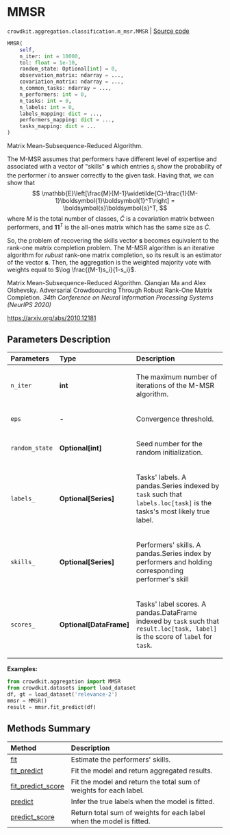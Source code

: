 # MMSR

`crowdkit.aggregation.classification.m_msr.MMSR` | [Source code](https://github.com/Toloka/crowd-kit/blob/main/src/aggregation/classification/m_msr.py)

```python
MMSR(
    self,
    n_iter: int = 10000,
    tol: float = 1e-10,
    random_state: Optional[int] = 0,
    observation_matrix: ndarray = ...,
    covariation_matrix: ndarray = ...,
    n_common_tasks: ndarray = ...,
    n_performers: int = 0,
    n_tasks: int = 0,
    n_labels: int = 0,
    labels_mapping: dict = ...,
    performers_mapping: dict = ...,
    tasks_mapping: dict = ...
)
```

Matrix Mean-Subsequence-Reduced Algorithm.

The M-MSR assumes that performers have different level of expertise and associated
with a vector of "skills" $\boldsymbol{s}$ which entries $s_i$ show the probability
of the performer $i$ to answer correctly to the given task. Having that, we can show that
$$
\mathbb{E}\left[\frac{M}{M-1}\widetilde{C}-\frac{1}{M-1}\boldsymbol{1}\boldsymbol{1}^T\right]
 = \boldsymbol{s}\boldsymbol{s}^T,
$$
where $M$ is the total number of classes, $\widetilde{C}$ is a covariation matrix between
performers, and $\boldsymbol{1}\boldsymbol{1}^T$ is the all-ones matrix which has the same
size as $\widetilde{C}$.

So, the problem of recovering the skills vector $\boldsymbol{s}$ becomes equivalent to the
rank-one matrix completion problem. The M-MSR algorithm is an iterative algorithm for *rubust*
rank-one matrix completion, so its result is an estimator of the vector $\boldsymbol{s}$.
Then, the aggregation is the weighted majority vote with weights equal to
$\log \frac{(M-1)s_i}{1-s_i}$.

Matrix Mean-Subsequence-Reduced Algorithm. Qianqian Ma and Alex Olshevsky.
Adversarial Crowdsourcing Through Robust Rank-One Matrix Completion.
*34th Conference on Neural Information Processing Systems (NeurIPS 2020)*

<https://arxiv.org/abs/2010.12181>

## Parameters Description

| Parameters | Type | Description |
| :----------| :----| :-----------|
`n_iter`|**int**|<p>The maximum number of iterations of the M-MSR algorithm.</p>
`eps`|**-**|<p>Convergence threshold.</p>
`random_state`|**Optional\[int\]**|<p>Seed number for the random initialization.</p>
`labels_`|**Optional\[Series\]**|<p>Tasks&#x27; labels. A pandas.Series indexed by `task` such that `labels.loc[task]` is the tasks&#x27;s most likely true label.</p>
`skills_`|**Optional\[Series\]**|<p>Performers&#x27; skills. A pandas.Series index by performers and holding corresponding performer&#x27;s skill</p>
`scores_`|**Optional\[DataFrame\]**|<p>Tasks&#x27; label scores. A pandas.DataFrame indexed by `task` such that `result.loc[task, label]` is the score of `label` for `task`.</p>

**Examples:**

```python
from crowdkit.aggregation import MMSR
from crowdkit.datasets import load_dataset
df, gt = load_dataset('relevance-2')
mmsr = MMSR()
result = mmsr.fit_predict(df)
```

## Methods Summary

| Method | Description |
| :------| :-----------|
[fit](crowdkit.aggregation.classification.m_msr.MMSR.fit.md)| Estimate the performers' skills.
[fit_predict](crowdkit.aggregation.classification.m_msr.MMSR.fit_predict.md)| Fit the model and return aggregated results.
[fit_predict_score](crowdkit.aggregation.classification.m_msr.MMSR.fit_predict_score.md)| Fit the model and return the total sum of weights for each label.
[predict](crowdkit.aggregation.classification.m_msr.MMSR.predict.md)| Infer the true labels when the model is fitted.
[predict_score](crowdkit.aggregation.classification.m_msr.MMSR.predict_score.md)| Return total sum of weights for each label when the model is fitted.
